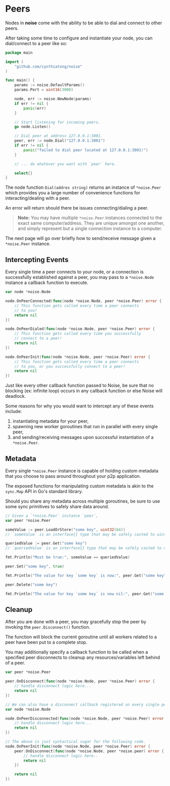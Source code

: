 # Peers

Nodes in **noise** come with the ability to be able to dial and connect to other peers.

After taking some time to configure and instantiate your node, you can dial/connect to a peer like so:

```go
package main

import (
	"github.com/cynthiatong/noise"
)

func main() {
	params := noise.DefaultParams()
	params.Port = uint16(3000)

	node, err := noise.NewNode(params)
	if err != nil {
		panic(err)
	}

	// Start listening for incoming peers.
	go node.Listen()

	// Dial peer at address 127.0.0.1:3001.
	peer, err := node.Dial("127.0.0.1:3001")
	if err != nil {
		panic("failed to dial peer located at 127.0.0.1:3001!")
	}

	// ... do whatever you want with `peer` here.

	select{}
}
```

The node function `Dial(addres string)` returns an instance of `*noise.Peer` which provides you a large number of convenience functions for interacting/dealing with a peer.

An error will return should there be issues connecting/dialing a peer.

> **Note:** You may have multiple `*noise.Peer` instances connected to the exact same computer/address. They are unique amongst one another, and simply represent but a single connection instance to a computer.

The next page will go over briefly how to send/receive message given a `*noise.Peer` instance.

## Intercepting Events

Every single time a peer connects to your node, or a connection is successfully established against a peer, you may pass to a `*noise.Node` instance a callback function to execute.

```go
var node *noise.Node

node.OnPeerConnected(func(node *noise.Node, peer *noise.Peer) error {
	// This function gets called every time a peer connects
	// to you!
	return nil
})

node.OnPeerDialed(func(node *noise.Node, peer *noise.Peer) error {
	// This function gets called every time you successfully
	// connect to a peer!
	return nil
})

node.OnPeerInit(func(node *noise.Node, peer *noise.Peer) error {
	// This function gets called every time a peer connects
	// to you, or you successfully connect to a peer!
	return nil
})
```

Just like every other callback function passed to Noise, be sure that no blocking (ex: infinite loop) occurs in any callback function or else Noise will deadlock.

Some reasons for why you would want to intercept any of these events include:

1. instantiating metadata for your peer,
2. spawning new worker goroutines that run in parallel with every single peer,
3. and sending/receiving messages upon successful instantiation of a `*noise.Peer`.

## Metadata

Every single `*noise.Peer` instance is capable of holding custom metadata that you choose to pass around throughout your p2p application.

The exposed functions for manipulating custom metadata is akin to the `sync.Map` API in Go's standard library.

Should you share any metadata across multiple goroutines, be sure to use some sync primitives to safely share data around.

```go
// Given a `*noise.Peer` instance `peer`,
var peer *noise.Peer

someValue := peer.LoadOrStore("some key", uint32(64))
// `someValue` is an interface{} type that may be safely casted to uint32

queriedValue := peer.Get("some key")
// `queriedValue` is an interface{} type that may be safely casted to uint32

fmt.Println("Must be true:", someValue == queriedValue)

peer.Set("some key", true)

fmt.Println("The value for key `some key` is now:", peer.Get("some key"))

peer.Delete("some key")

fmt.Println("The value for key `some key` is now nil:", peer.Get("some key"))
```

## Cleanup

After you are done with a peer, you may gracefully stop the peer by invoking the `peer.Disconnect()` function.

The function will block the current goroutine until all workers related to a peer have been put to a complete stop.

You may additionally specify a callback function to be called when a specified peer disconnects to cleanup any resources/variables left behind of a peer.

```go
var peer *noise.Peer

peer.OnDisconnect(func(node *noise.Node, peer *noise.Peer) error {
	// handle disconnect logic here...
	return nil
})

// We can also have a disconnect callback registered on every single peer.
var node *noise.Node

node.OnPeerDisconnected(func(node *noise.Node, peer *noise.Peer) error {
	// handle disconnect logic here...
	return nil
})

// The above is just syntactical sugar for the following code.
node.OnPeerInit(func(node *noise.Node, peer *noise.Peer) error {
	peer.OnDisconnect(func(node *noise.Node, peer *noise.peer) error {
		// handle disconnect logic here..
		return nil
	})

	return nil
})
```

